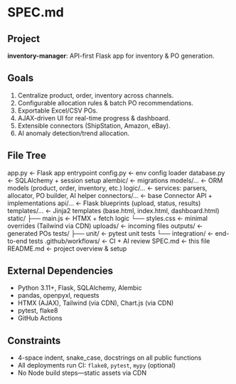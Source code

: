 # SPEC.md

## Project
**inventory-manager**: API-first Flask app for inventory & PO generation.

## Goals
1. Centralize product, order, inventory across channels.
2. Configurable allocation rules & batch PO recommendations.
3. Exportable Excel/CSV POs.
4. AJAX-driven UI for real-time progress & dashboard.
5. Extensible connectors (ShipStation, Amazon, eBay).
6. AI anomaly detection/trend allocation.

## File Tree
app.py ← Flask app entrypoint
config.py ← env config loader
database.py ← SQLAlchemy + session setup
alembic/ ← migrations
models/… ← ORM models (product, order, inventory, etc.)
logic/… ← services: parsers, allocator, PO builder, AI helper
connectors/… ← base Connector API + implementations
api/… ← Flask blueprints (upload, status, results)
templates/… ← Jinja2 templates (base.html, index.html, dashboard.html)
static/
├── main.js ← HTMX + fetch logic
└── styles.css ← minimal overrides (Tailwind via CDN)
uploads/ ← incoming files
outputs/ ← generated POs
tests/
├── unit/ ← pytest unit tests
└── integration/ ← end-to-end tests
.github/workflows/ ← CI + AI review
SPEC.md ← this file
README.md ← project overview & setup

## External Dependencies
- Python 3.11+, Flask, SQLAlchemy, Alembic  
- pandas, openpyxl, requests  
- HTMX (AJAX), Tailwind (via CDN), Chart.js (via CDN)  
- pytest, flake8  
- GitHub Actions

## Constraints
- 4-space indent, snake_case, docstrings on all public functions  
- All deployments run CI: `flake8`, `pytest`, `mypy` (optional)  
- No Node build steps—static assets via CDN  

